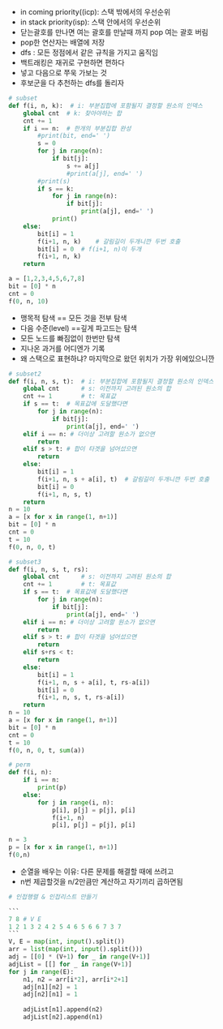- in coming priority((icp): 스택 밖에서의 우선순위
- in stack priority(isp): 스택 안에서의 우선순위
- 닫는괄호를 만나면 여는 괄호를 만날때 까지 pop 여는 괄호 버림
- pop한 연산자는 배열에 저장
- dfs :  모든 정점에서 같은 규칙을 가지고 움직임
- 백트래킹은 재귀로 구현하면 편하다 
- 넣고 다음으로 쭈욱 가보는 것 
- 후보군을 다 추천하는 dfs를 돌리자

```python 
# subset 
def f(i, n, k):  # i: 부분집합에 포함될지 결정할 원소의 인덱스
	global cnt	# k: 찾아야하는 합
    cnt += 1	
    if i == n:	# 한개의 부분집합 완성
        #print(bit, end=' ')
        s = 0
        for j in range(n):
            if bit[j]:
                s += a[j]
                #print(a[j], end=' ')
        #print(s)
        if s == k:
            for j in range(n):
            	if bit[j]:
                    print(a[j], end=' ')
        	print()
    else:
        bit[i] = 1
        f(i+1, n, k)	# 갈림길이 두개니깐 두번 호출
        bit[i] = 0	# f(i+1, n)이 두개
        f(i+1, n, k)
    return

a = [1,2,3,4,5,6,7,8]
bit = [0] * n
cnt = 0
f(0, n, 10)
```

- 맹목적 탐색 == 모든 것을 전부 탐색
- 다음 수준(level) ==깊게 파고드는 탐색
- 모든 노드를 빠짐없이 한번만 탐색
- 지나온 과거를 어디엔가 기록
- 왜 스택으로 표현하냐? 마지막으로 왔던 위치가 가장 위에있으니깐

```python
# subset2
def f(i, n, s, t):  # i: 부분집합에 포함될지 결정할 원소의 인덱스
	global cnt		# s: 이전까지 고려된 원소의 합
    cnt += 1    	# t: 목표값
    if s == t:	# 목표값에 도달했다면
        for j in range(n):
            if bit[j]:
                print(a[j], end=' ')
    elif i == n: # 더이상 고려할 원소가 없으면
		return 
    elif s > t:	# 합이 타겟을 넘어섰으면
        return
    else:
        bit[i] = 1
        f(i+1, n, s + a[i], t)	# 갈림길이 두개니깐 두번 호출
        bit[i] = 0	
        f(i+1, n, s, t)
    return
n = 10
a = [x for x in range(1, n+1)]
bit = [0] * n
cnt = 0
t = 10
f(0, n, 0, t)
```

```python
# subset3
def f(i, n, s, t, rs):  
	global cnt		# s: 이전까지 고려된 원소의 합
    cnt += 1    	# t: 목표값
    if s == t:	# 목표값에 도달했다면
        for j in range(n):
            if bit[j]:
                print(a[j], end=' ')
    elif i == n: # 더이상 고려할 원소가 없으면
		return 
    elif s > t:	# 합이 타겟을 넘어섰으면
        return
    elif s+rs < t:
        return
    else:
        bit[i] = 1
        f(i+1, n, s + a[i], t, rs-a[i])	
        bit[i] = 0	
        f(i+1, n, s, t, rs-a[i])
    return
n = 10
a = [x for x in range(1, n+1)]
bit = [0] * n
cnt = 0
t = 10
f(0, n, 0, t, sum(a))
```

```python
# perm
def f(i, n):
    if i == n:
        print(p)
    else:
        for j in range(i, n):
            p[i], p[j] = p[j], p[i]
            f(i+1, n)
            p[i], p[j] = p[j], p[i]

n = 3
p = [x for x in range(1, n+1)]
f(0,n)
```

- 순열을 배우는 이유: 다른 문제를 해결할 때에 쓰려고 
- n번 제곱할것을 n/2만큼만 계산하고 자기끼리 곱하면됨

````python
# 인접행렬 & 인접리스트 만들기 

```
7 8 # V E
1 2 1 3 2 4 2 5 4 6 5 6 6 7 3 7
```
V, E = map(int, input().split())
arr = list(map(int, input().split()))
adj = [[0] * (V+1) for _ in range(V+1)]
adjList = [[] for _ in range(V+1)]
for j in range(E):
	n1, n2 = arr[i*2], arr[i*2+1]
    adj[n1][n2] = 1
    adj[n2][n1] = 1
    
    adjList[n1].append(n2)
    adjList[n2].append(n1)

````




